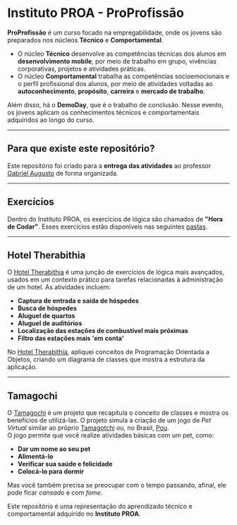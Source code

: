 # Instituto PROA - ProProfissão

**ProProfissão** é um curso focado na empregabilidade, onde os jovens são preparados nos núcleos **Técnico** e **Comportamental**.

- O núcleo **Técnico** desenvolve as competências técnicas dos alunos em **desenvolvimento mobile**, por meio de trabalho em grupo, vivências corporativas, projetos e atividades práticas.
- O núcleo **Comportamental** trabalha as competências socioemocionais e o perfil profissional dos alunos, por meio de atividades voltadas ao **autoconhecimento**, **propósito**, **carreira** e **mercado de trabalho**.

Além disso, há o **DemoDay**, que é o trabalho de conclusão. Nesse evento, os jovens aplicam os conhecimentos técnicos e comportamentais adquiridos ao longo do curso.

---

## Para que existe este repositório?

Este repositório foi criado para a **entrega das atividades** ao professor [Gabriel Augusto](https://github.com/gabaugusto) de forma organizada.

---

## Exercícios

Dentro do Instituto PROA, os exercícios de lógica são chamados de **"Hora de Codar"**. Esses exercícios estão disponíveis nas seguintes [pastas](https://github.com/fatekkl/proa-gabriel/tree/main/src/exercicios/logica).

---

## Hotel Therabithia

O [Hotel Therabithia](https://github.com/fatekkl/proa-gabriel/tree/main/src/hotel/src) é uma junção de exercícios de lógica mais avançados, usados em um contexto prático para tarefas relacionadas à administração de um hotel. As atividades incluem:

- **Captura de entrada e saída de hóspedes**
- **Busca de hóspedes**
- **Aluguel de quartos**
- **Aluguel de auditórios**
- **Localização das estações de combustível mais próximas**
- **Filtro das estações mais 'em conta'**

No [Hotel Therabithia](https://github.com/fatekkl/proa-gabriel/tree/main/src/hotel/src), apliquei conceitos de Programação Orientada a Objetos, criando um diagrama de classes que mostra a estrutura da aplicação.

---

## Tamagochi

O [Tamagochi](https://github.com/fatekkl/proa-gabriel/tree/main/src/tamagochi) é um projeto que recapitula o conceito de classes e mostra os benefícios de utilizá-las. O projeto simula a criação de um jogo de *Pet Virtual* similar ao próprio [Tamagotchi](https://pt.wikipedia.org/wiki/Tamagotchi) ou, no Brasil, [Pou](https://pt.wikipedia.org/wiki/Pou).  
O jogo permite que você realize atividades básicas com um pet, como:

- **Dar um nome ao seu pet**
- **Alimentá-lo**
- **Verificar sua saúde e felicidade**
- **Colocá-lo para dormir**

Mas você também precisa se preocupar com o tempo passando, afinal, ele pode ficar *cansado* e com *fome*.

Este repositório é uma representação do aprendizado técnico e comportamental adquirido no **Instituto PROA**.
